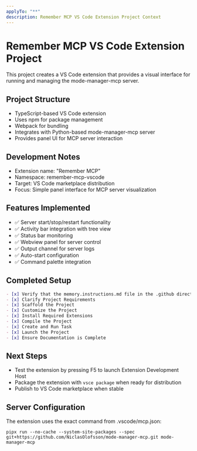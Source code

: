 ```yaml
---
applyTo: "**"
description: Remember MCP VS Code Extension Project Context
---
```


# Remember MCP VS Code Extension Project

This project creates a VS Code extension that provides a visual interface for running and managing the mode-manager-mcp server.

## Project Structure
- TypeScript-based VS Code extension
- Uses npm for package management  
- Webpack for bundling
- Integrates with Python-based mode-manager-mcp server
- Provides panel UI for MCP server interaction

## Development Notes
- Extension name: "Remember MCP" 
- Namespace: remember-mcp-vscode
- Target: VS Code marketplace distribution
- Focus: Simple panel interface for MCP server visualization

## Features Implemented
- ✅ Server start/stop/restart functionality
- ✅ Activity bar integration with tree view
- ✅ Status bar monitoring
- ✅ Webview panel for server control
- ✅ Output channel for server logs
- ✅ Auto-start configuration
- ✅ Command palette integration

## Completed Setup
```markdown
- [x] Verify that the memory.instructions.md file in the .github directory is created.
- [x] Clarify Project Requirements
- [x] Scaffold the Project  
- [x] Customize the Project
- [x] Install Required Extensions
- [x] Compile the Project
- [x] Create and Run Task
- [x] Launch the Project
- [x] Ensure Documentation is Complete
```

## Next Steps
- Test the extension by pressing F5 to launch Extension Development Host
- Package the extension with `vsce package` when ready for distribution
- Publish to VS Code marketplace when stable

## Server Configuration
The extension uses the exact command from .vscode/mcp.json:
```
pipx run --no-cache --system-site-packages --spec git+https://github.com/NiclasOlofsson/mode-manager-mcp.git mode-manager-mcp
```
